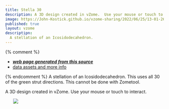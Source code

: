 ```yaml
---
title: Stella 30
description: A 3D design created in vZome.  Use your mouse or touch to interact.
image: https://John-Kostick.github.io/vzome-sharing/2022/06/25/13-01-26-Stella-30/Stella-30.png
published: true
layout: vzome 
descriptipn:
  A stellation of an Icosidodecahedron.
---
```


{% comment %}
 - [***web page generated from this source***](<https://John-Kostick.github.io/vzome-sharing/2022/06/25/Stella-30-13-01-26.html>)
 - [data assets and more info](<https://github.com/John-Kostick/vzome-sharing/tree/main/2022/06/25/13-01-26-Stella-30/>)
 
{% endcomment %}
  A stellation of an Icosidodecahedron. This uses all 30 of the green strut directions.  This cannot be done with Zometool.  

A 3D design created in vZome.  Use your mouse or touch to interact.

<vzome-viewer style="width: 87%; height: 60vh; margin: 5%"
       src="https://John-Kostick.github.io/vzome-sharing/2022/06/25/13-01-26-Stella-30/Stella-30.vZome" >
  <img src="https://John-Kostick.github.io/vzome-sharing/2022/06/25/13-01-26-Stella-30/Stella-30.png" />
</vzome-viewer>
